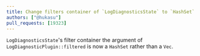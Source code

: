 ```yaml
---
title: Change filters container of `LogDiagnosticsState` to `HashSet`
authors: ["@hukasu"]
pull_requests: [19323]
---
```


`LogDiagnosticsState`'s filter container the argument of
`LogDiagnosticPlugin::filtered` is now a `HashSet` rather than a `Vec`.

